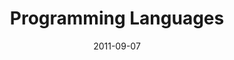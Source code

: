 ---
authors: [ "Geoffrey Hunter" ]
categories: [ "Programming", "Programming Languages" ]
date: 2011-09-07
draft: false
lastmod: 2011-09-07
tags: [ "Programming", "Programming Languages" ]
title: "Programming Languages"
type: page
---